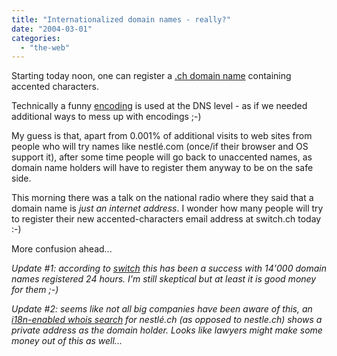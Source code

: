 ```yaml
---
title: "Internationalized domain names - really?"
date: "2004-03-01"
categories: 
  - "the-web"
---
```


Starting today noon, one can register a [.ch domain name](http://www.switch.ch) containing accented characters.

Technically a funny [encoding](http://www.switch.ch/id/idn/tech.html) is used at the DNS level - as if we needed additional ways to mess up with encodings ;-)

My guess is that, apart from 0.001% of additional visits to web sites from people who will try names like nestlé.com (once/if their browser and OS support it), after some time people will go back to unaccented names, as domain name holders will have to register them anyway to be on the safe side.

This morning there was a talk on the national radio where they said that a domain name is _just an internet address_. I wonder how many people will try to register their new accented-characters email address at switch.ch today :-)

More confusion ahead...

_Update #1: according to [switch](http://www.switch.ch/about/news.html?id=72) this has been a success with 14'000 domain names registered 24 hours. I'm still skeptical but at least it is good money for them ;-)_

_Update #2: seems like not all big companies have been aware of this, an [i18n-enabled whois search](http://www.switch.ch/search/whois_form.html) for nestlé.ch (as opposed to nestle.ch) shows a private address as the domain holder. Looks like lawyers might make some money out of this as well..._
